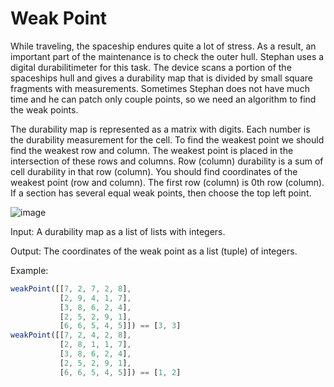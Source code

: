 # Weak Point

While traveling, the spaceship endures quite a lot of stress. As a result, an important part of the maintenance is to check the outer hull. Stephan uses a digital durabilitimeter for this task. The device scans a portion of the spaceships hull and gives a durability map that is divided by small square fragments with measurements. Sometimes Stephan does not have much time and he can patch only couple points, so we need an algorithm to find the weak points.

The durability map is represented as a matrix with digits. Each number is the durability measurement for the cell. To find the weakest point we should find the weakest row and column. The weakest point is placed in the intersection of these rows and columns. Row (column) durability is a sum of cell durability in that row (column). You should find coordinates of the weakest point (row and column). The first row (column) is 0th row (column). If a section has several equal weak points, then choose the top left point.

![image](https://js-static.checkio.org/media/task/media/0797c8e434be4ae090a34ababa5dccc7/weak-point.png)

Input: A durability map as a list of lists with integers.

Output: The coordinates of the weak point as a list (tuple) of integers.

Example:

```javascript
weakPoint([[7, 2, 7, 2, 8],
           [2, 9, 4, 1, 7],
           [3, 8, 6, 2, 4],
           [2, 5, 2, 9, 1],
           [6, 6, 5, 4, 5]]) == [3, 3]
weakPoint([[7, 2, 4, 2, 8],
           [2, 8, 1, 1, 7],
           [3, 8, 6, 2, 4],
           [2, 5, 2, 9, 1],
           [6, 6, 5, 4, 5]]) == [1, 2]
```

